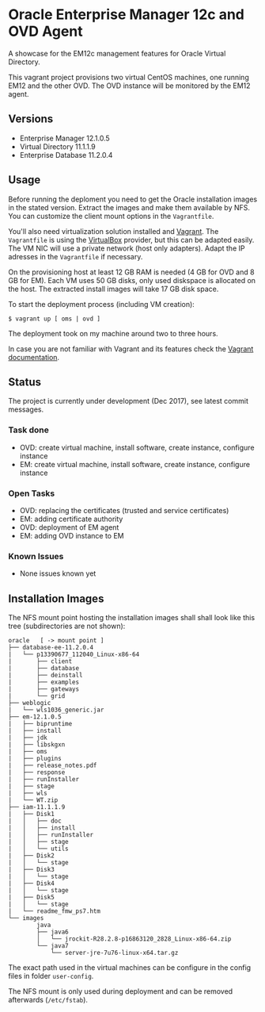 Oracle Enterprise Manager 12c and OVD Agent
===========================================

A showcase for the EM12c management features for Oracle Virtual Directory.

This vagrant project provisions two virtual CentOS machines, one running 
EM12 and the other OVD.  The OVD instance will be monitored by the EM12 
agent.


## Versions

- Enterprise Manager 12.1.0.5
- Virtual Directory 11.1.1.9
- Enterprise Database 11.2.0.4

## Usage

Before running the deploment you need to get the Oracle installation
images in the stated version.  Extract the images and make them available
by NFS. You can customize the client mount options in the `Vagrantfile`.

You'll also need virtualization solution installed and
[Vagrant](https://www.vagrantup.com).  The `Vagrantfile` is using the 
[VirtualBox](https://www.virtualbox.org) provider, but this can be
adapted easily. The VM NIC will use a private network (host only
adapters). Adapt the IP adresses in the `Vagrantfile` if necessary.

On the provisioning host at least 12 GB RAM is needed (4 GB for OVD and
8 GB for EM). Each VM uses 50 GB disks, only used diskspace is allocated
on the host. The extracted install images will take 17 GB disk space.

To start the deployment process (including VM creation):

    $ vagrant up [ oms | ovd ]

The deployment took on my machine around two to three hours.

In case you are not familiar with Vagrant and its features check the
[Vagrant documentation](https://www.vagrantup.com/docs/index.html).

## Status

The project is currently under development (Dec 2017), see latest commit
messages.

### Task done

- OVD: create virtual machine, install software, create instance,
  configure instance
- EM: create virtual machine, install software, create instance,
  configure instance

### Open Tasks

- OVD: replacing the certificates (trusted and service
  certificates)
- EM: adding certificate authority
- OVD: deployment of EM agent
- EM: adding OVD instance to EM

### Known Issues

- None issues known yet


## Installation Images

The NFS mount point hosting the installation images shall shall look
like this tree (subdirectories are not shown):

```
oracle   [ -> mount point ]
├── database-ee-11.2.0.4
|   └── p13390677_112040_Linux-x86-64
|       ├── client
|       ├── database
|       ├── deinstall
|       ├── examples
|       ├── gateways
|       └── grid
├── weblogic
|   └── wls1036_generic.jar
├── em-12.1.0.5
|   ├── bipruntime
|   ├── install
|   ├── jdk
|   ├── libskgxn
|   ├── oms
|   ├── plugins
|   ├── release_notes.pdf
|   ├── response
|   ├── runInstaller
|   ├── stage
|   ├── wls
|   └── WT.zip
├── iam-11.1.1.9
|   ├── Disk1
|   │   ├── doc
|   │   ├── install
|   │   ├── runInstaller
|   │   ├── stage
|   │   └── utils
|   ├── Disk2
|   │   └── stage
|   ├── Disk3
|   │   └── stage
|   ├── Disk4
|   │   └── stage
|   ├── Disk5
|   │   └── stage
|   └── readme_fmw_ps7.htm
└── images
        java
        ├── java6
        │   └── jrockit-R28.2.8-p16863120_2828_Linux-x86-64.zip
        └── java7
            └── server-jre-7u76-linux-x64.tar.gz

```

The exact path used in the virtual machines can be configure in the
config files in folder `user-config`.

The NFS mount is only used during deployment and can be removed
afterwards (`/etc/fstab`).
